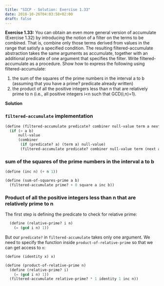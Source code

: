 ```yaml
---
title: "SICP - Solution: Exercise 1.33"
date: 2018-10-26T04:03:58+02:00
draft: false
---
```


**Exercise 1.33:** You can obtain an even more general version of accumulate (Exercise 1.32) by introducing the notion of a filter on the terms to be combined. That is, combine only those terms derived from values in the range that satisfy a specified condition. The resulting filtered-accumulate abstraction takes the same arguments as accumulate, together with an additional predicate of one argument that specifies the filter. Write filtered-accumulate as a procedure. Show how to express the following using filtered-accumulate:

1. the sum of the squares of the prime numbers in the interval a to b (assuming that you have a prime? predicate already written)
2. the product of all the positive integers less than n that are relatively prime to n (i.e., all positive integers i<n such that GCD(i,n)=1).

**Solution**

### `filtered-accumulate` implementation

```scheme
(define (filtered-accumulate predicate? combiner null-value term a next b)
  (if (> a b)
      null-value
      (combiner
       (if (predicate? a) (term a) null-value)
       (filtered-accumulate predicate? combiner null-value term (next a) next b))))
```

### sum of the squares of the prime numbers in the interval a to b

```scheme
(define (inc n) (+ n 1))

(define (sum-of-squares-prime a b)
  (filtered-accumulate prime? + 0 square a inc b))
```

### Product of all the positive integers less than n that are relatively prime to n

The first step is defining the predicate to check for relative prime:

```scheme
  (define (relative-prime? i n)
    (= (gcd i n) 1))
```

But our `predicate?` in `filtered-accumulate` takes only one argument. We need to specify the function inside `product-of-relative-prime` so that we can get access to `n`:

```scheme
(define (identity x) x)

(define (product-of-relative-prime n)
  (define (relative-prime? i)
    (= (gcd i n) 1))
  (filtered-accumulate relative-prime? * 1 identity 1 inc n))
```
